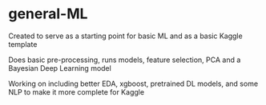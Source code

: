 # general-ML

Created to serve as a starting point for basic ML and as a basic Kaggle template 

Does basic pre-processing, runs models, feature selection, PCA and a Bayesian Deep Learning model

Working on including better EDA, xgboost, pretrained DL models, and some NLP to make it more complete for Kaggle
 
